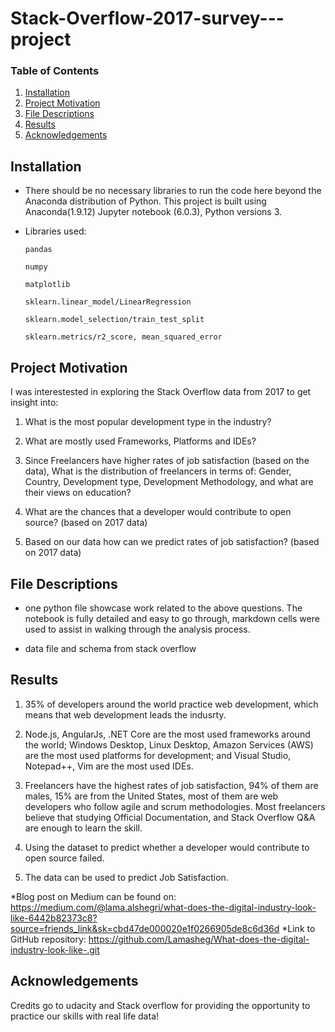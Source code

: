 # Stack-Overflow-2017-survey---project

### Table of Contents

1. [Installation](#installation)
2. [Project Motivation](#motivation)
3. [File Descriptions](#files)
4. [Results](#results)
5. [Acknowledgements](#licensing)

## Installation <a name="installation"></a>

- There should be no necessary libraries to run the code here beyond the Anaconda distribution of Python.  This project is built using Anaconda(1.9.12) Jupyter notebook (6.0.3), Python versions 3.

- Libraries used:

    `pandas`

    `numpy`

    `matplotlib`
    
    `sklearn.linear_model/LinearRegression`
    
    `sklearn.model_selection/train_test_split`
    
    `sklearn.metrics/r2_score, mean_squared_error`
    
## Project Motivation<a name="motivation"></a>

I was interestested in exploring the Stack Overflow data from 2017 to get insight into:

1. What is the most popular development type in the industry?

2. What are mostly used Frameworks, Platforms and IDEs?

3. Since Freelancers have higher rates of job satisfaction (based on the data), What is the distribution of freelancers in terms of: Gender, Country, Development type, Development Methodology, and what are their views on education?

4. What are the chances that a developer would contribute to open source? (based on 2017 data)

5. Based on our data how can we predict rates of job satisfaction? (based on 2017 data)


## File Descriptions <a name="files"></a>

- one python file showcase work related to the above questions.  The notebook is fully detailed and easy to go through, markdown cells were used to assist in walking through the analysis process.

- data file and schema from stack overflow

## Results<a name="results"></a>

1. 35% of developers around the world practice web development, which means that web development leads the indusrty.

2. Node.js, AngularJs, .NET Core are the most used frameworks around the world; Windows Desktop, Linux Desktop, Amazon Services (AWS) are the most used platforms           for development; and Visual Studio, Notepad++, Vim are the most used IDEs.

3. Freelancers have the highest rates of job satisfaction, 94% of them are males, 15% are from the United States, most of them are web developers who follow agile and scrum methodologies. Most freelancers believe that studying Official Documentation, and Stack Overflow Q&A are enough to learn the skill.

4. Using the dataset to predict whether a developer would contribute to open source failed.

5. The data can be used to predict Job Satisfaction.

*Blog post on Medium can be found on: https://medium.com/@lama.alshegri/what-does-the-digital-industry-look-like-6442b82373c8?source=friends_link&sk=cbd47de000020e1f0266905de8c6d36d
*Link to GitHub repository: https://github.com/Lamasheg/What-does-the-digital-industry-look-like-.git


## Acknowledgements<a name="licensing"></a>
Credits go to udacity and Stack overflow for providing the opportunity to practice our skills with real life data!
